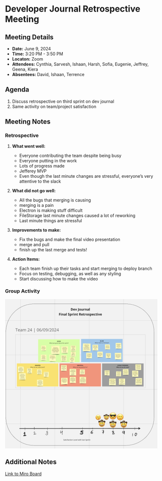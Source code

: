 # Developer Journal Retrospective Meeting

## Meeting Details

- **Date:** June 9, 2024
- **Time:** 3:20 PM - 3:50 PM
- **Locaton:** Zoom
- **Attendees:** Cynthia, Sarvesh, Ishaan, Harsh, Sofia, Eugenie, Jeffrey, Geena, Kiera
- **Absentees:** David, Ishaan, Terrence

## Agenda

1. Discuss retrospective on third sprint on dev journal
2. Same activity on team/project satisfaction

## Meeting Notes

### Retrospective

1. **What went well:**

   - Everyone contributing the team despite being busy
   - Everyone putting in the work
   - Lots of progress made
   - Jefferey MVP
   - Even though the last minute changes are stressful, everyone’s very attentive to the slack

2. **What did not go well:**

   - All the bugs that merging is causing
   - merging is a pain
   - Electron is making stuff difficult
   - FileStorage last minute changes caused a lot of reworking
   - Last minute things are stressful

3. **Improvements to make:**

   - Fix the bugs and make the final video presentation
   - merge and pull
   - finish up the last merge and tests!

4. **Action Items:**

   - Each team finish up their tasks and start merging to deploy branch
   - Focus on testing, debugging, as well as any styling
   - Start discussing how to make the video

### Group Activity

![Group Satisfaction Activity](/images/060924-retrospective-activity.png)

## Additional Notes

[Link to Miro Board](https://miro.com/app/board/uXjVKOPT_AU=/)
